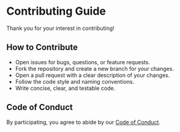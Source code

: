 # Contributing Guide

Thank you for your interest in contributing!

## How to Contribute
- Open issues for bugs, questions, or feature requests.
- Fork the repository and create a new branch for your changes.
- Open a pull request with a clear description of your changes.
- Follow the code style and naming conventions.
- Write concise, clear, and testable code.

## Code of Conduct
By participating, you agree to abide by our [Code of Conduct](./CODE_OF_CONDUCT.md). 